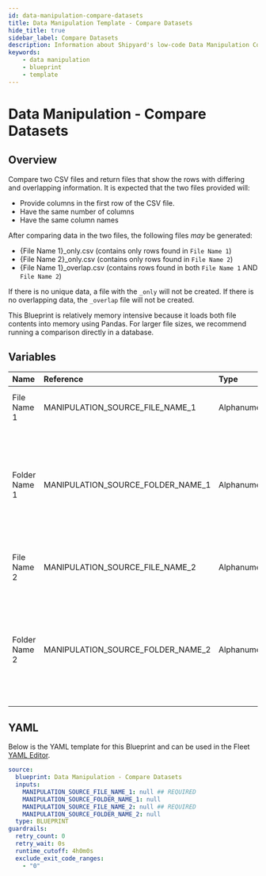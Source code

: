 ```yaml
---
id: data-manipulation-compare-datasets
title: Data Manipulation Template - Compare Datasets
hide_title: true
sidebar_label: Compare Datasets
description: Information about Shipyard's low-code Data Manipulation Compare Datasets blueprint. Compare two CSV files and return files that show the rows with unique and overlapping information.
keywords:
    - data manipulation
    - blueprint
    - template
---
```


# Data Manipulation - Compare Datasets

## Overview

Compare two CSV files and return files that show the rows with differing and overlapping information. It is expected that the two files provided will:
- Provide columns in the first row of the CSV file.
- Have the same number of columns
- Have the same column names

After comparing data in the two files, the following files _may_ be generated:
- {File Name 1}_only.csv (contains only rows found in `File Name 1`)
- {File Name 2}_only.csv (contains only rows found in `File Name 2`)
- {File Name 1}_overlap.csv (contains rows found in both `File Name 1` AND `File Name 2`)

If there is no unique data, a file with the `_only` will not be created. If there is no overlapping data, the `_overlap` file will not be created.

This Blueprint is relatively memory intensive because it loads both file contents into memory using Pandas. For larger file sizes, we recommend running a comparison directly in a database.



## Variables

| Name          | Reference                         | Type         | Required           | Default | Options | Description                                                                                                       |
|:--------------|:----------------------------------|:-------------|:-------------------|:--------|:--------|:------------------------------------------------------------------------------------------------------------------|
| File Name 1   | MANIPULATION_SOURCE_FILE_NAME_1   | Alphanumeric | :white_check_mark: | -       | -       | Name of the target file on Shipyard.                                                                              |
| Folder Name 1 | MANIPULATION_SOURCE_FOLDER_NAME_1 | Alphanumeric | :heavy_minus_sign: | -       | -       | Name of the local folder on Shipyard where the target file lives. If left blank, will look in the home directory. |
| File Name 2   | MANIPULATION_SOURCE_FILE_NAME_2   | Alphanumeric | :white_check_mark: | -       | -       | Name of the 2nd target file on Shipyard.                                                                          |
| Folder Name 2 | MANIPULATION_SOURCE_FOLDER_NAME_2 | Alphanumeric | :heavy_minus_sign: | -       | -       | Name of the local folder on Shipyard where the target file lives. If left blank, will look in the home directory. |


## YAML

Below is the YAML template for this Blueprint and can be used in the Fleet [YAML Editor](../../reference/fleets/yaml-editor.md).

```yaml
source:
  blueprint: Data Manipulation - Compare Datasets
  inputs:
    MANIPULATION_SOURCE_FILE_NAME_1: null ## REQUIRED
    MANIPULATION_SOURCE_FOLDER_NAME_1: null 
    MANIPULATION_SOURCE_FILE_NAME_2: null ## REQUIRED
    MANIPULATION_SOURCE_FOLDER_NAME_2: null 
  type: BLUEPRINT
guardrails:
  retry_count: 0
  retry_wait: 0s
  runtime_cutoff: 4h0m0s
  exclude_exit_code_ranges:
    - "0"
```
